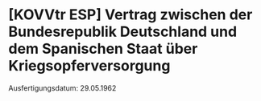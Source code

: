 # [KOVVtr ESP] Vertrag zwischen der Bundesrepublik Deutschland und dem Spanischen Staat über Kriegsopferversorgung

Ausfertigungsdatum: 29.05.1962

 